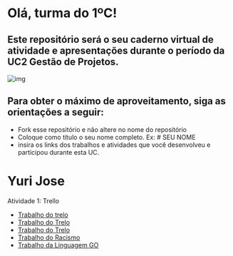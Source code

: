 # Olá, turma do 1ºC! 
## Este repositório será o seu caderno virtual de atividade e apresentações durante o período da UC2 Gestão de Projetos. 

![img](https://blog.acelerato.com/wp-content/uploads/2020/08/5-beneficios-da-gesta%CC%83o-de-projetos-para-a-sua-empresa-1200x640.png)

## Para obter o máximo de aproveitamento, siga as orientações a seguir:

- Fork esse repositório e não altere no nome do repositório
- Coloque como título o seu nome completo. Ex: # SEU NOME
- insira os links dos trabalhos e atividades que você desenvolveu e participou durante esta UC.

# Yuri Jose

Atividade 1: Trello 
- [Trabalho do trelo](https://trello.com/invite/b/QsYz0AdR/ATTIbe86f40dc774a5258fbeef4cd2b753ddED274CD9/analise-swot)
- [Trabalho do Trelo](https://trello.com/invite/b/5enRkCmQ/ATTI4d115a4059609cfc6ef6b3b3846268d96B6C38BD/gerenciamento-de-entregas-para-1c)
- [Trabalho do Trelo](https://trello.com/invite/b/2BRJyv7j/ATTI5658f792b5414e498401c65ab67bec537FAB1029/projeto-pessoal)
- [Trabalho do Racismo](https://www.canva.com/design/DAGCfvKibA4/OlvxCvUgIoPQpSIN0uqHGQ/edit?utm_content=DAGCfvKibA4&utm_campaign=designshare&utm_medium=link2&utm_source=sharebutton)
- [Trabalho da Linguagem GO](https://www.canva.com/design/DAGEjaXxHqU/f4kD7Ghe-EfPqTGlCe5M9g/edit?utm_content=DAGEjaXxHqU&utm_campaign=designshare&utm_medium=link2&utm_source=sharebutton)
